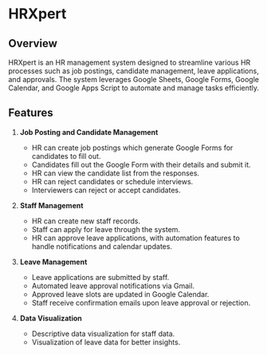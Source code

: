 # HRXpert

## Overview

HRXpert is an HR management system designed to streamline various HR processes such as job postings, candidate management, leave applications, and approvals. The system leverages Google Sheets, Google Forms, Google Calendar, and Google Apps Script to automate and manage tasks efficiently.

## Features

1. **Job Posting and Candidate Management**
   - HR can create job postings which generate Google Forms for candidates to fill out.
   - Candidates fill out the Google Form with their details and submit it.
   - HR can view the candidate list from the responses.
   - HR can reject candidates or schedule interviews.
   - Interviewers can reject or accept candidates.

2. **Staff Management**
   - HR can create new staff records.
   - Staff can apply for leave through the system.
   - HR can approve leave applications, with automation features to handle notifications and calendar updates.

3. **Leave Management**
   - Leave applications are submitted by staff.
   - Automated leave approval notifications via Gmail.
   - Approved leave slots are updated in Google Calendar.
   - Staff receive confirmation emails upon leave approval or rejection.

4. **Data Visualization**
   - Descriptive data visualization for staff data.
   - Visualization of leave data for better insights.
